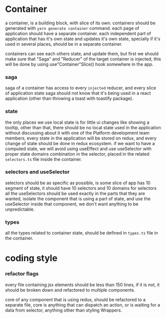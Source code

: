 # Container
a container, is a building block, with slice of its own.
containers should be generated with `yarn generate container` command.
each page of application should have a separate container.
each independent part of application that has it's own state and updates it's own state, specially if it's used in several places, should be in a separate container.

containers can see each others state, and update them, but first we should make sure that "Saga" and "Reducer" of the target container is injected, this will be done by using use"Container"Slice() hook somewhere in the app.

### saga
saga of a container has access to every `injected` reducer, and every slice of application state
saga should not know that it's being used in a react application (other than throwing a toast with toastify package).

### state
the only places we use local state is for little ui changes like showing a tooltip, other than that, there should be no local state used in the application without discussing about it with one of the Platform development team members, every state in the application will be stored on redux, and every change of state should be done in redux ecosystem. if we want to have a computed state, we will avoid using useEffect and use useSelector with proper state domains combination in the selector, placed in the related `selectors.ts` file inside the container.


### selectors and useSelector
selectors should be as specific as possible, is some slice of app has 10 segment of state, it should have 10 selectors and 10 domains for selectors
all the useSelectors should be used exactly in the parts that they are wanted, isolate the component that is using a part of state, and use the useSelector inside that component, we don't want anything to be unpredictable.

### types
all the types related to container state, should be defined in `types.ts` file in the container.

# coding style

### refactor flags
every file containing jsx elements should be less than 150 lines, if it is not, it should be broken down and refactored to multiple components.

core of any component that is using redux, should be refactored to a separate file, core is anything that can dispatch an action, or is waiting for a data from selector, anything other than styling Wrappers.